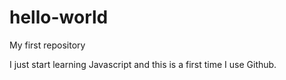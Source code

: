 # hello-world
My first repository

I just start learning Javascript and this is a first time I use Github. 
